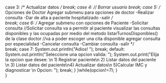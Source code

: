  case 3:
    /*          Actualizar datos
      */          break;
            case 4:
        //        Borrar usuario
                break;
            case 5:
        /*        Opciones de Doctor
                Agregar submenu para opciones de doctor
                -Realizar consulta
                -Dar de alta a paciente hospitalizado
                -salir
         */       
                break;
            case 6:
        /*        Agregar submenu con opciones de Paciente
                -Solicitar consulta 
                //Solicitar consulta va a permitir al paciente visualizar las consultas disponibles y las ocupadas por medio del metodo listarTurnosDisponibles() de la clase doctor
                //va a poder escoger una cita disponible agregar consulta por especialidad
                -Cancelar consulta
                -Cambiar consulta
                -salir
         */       
                break;
            case 7:
                System.out.println("Adios! ");
                break;
            default: 
                System.out.println("Seleccione una opcion valida: ");
                System.out.print("Elija la opcion que desee: \n 1) Registrar paciente\n 2) Listar datos del paciente \n 3) Listar datos del paciente\n4) Actualizar datos\n 5)Calcular IMC y diagnosticar \n Opcion:  ");
                break;
        }
    }while(opcion!=7);
  }   
}


